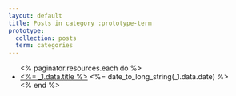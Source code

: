```yaml
---
layout: default
title: Posts in category :prototype-term
prototype:
  collection: posts
  term: categories
---
```


<ul class="index-list">
  <% paginator.resources.each do %>
  <li>
    <a href="<%= _1.absolute_url %>"><%= _1.data.title %></a>
    <span><%= date_to_long_string(_1.data.date) %></span>
  </li>
  <% end %>
</ul>
